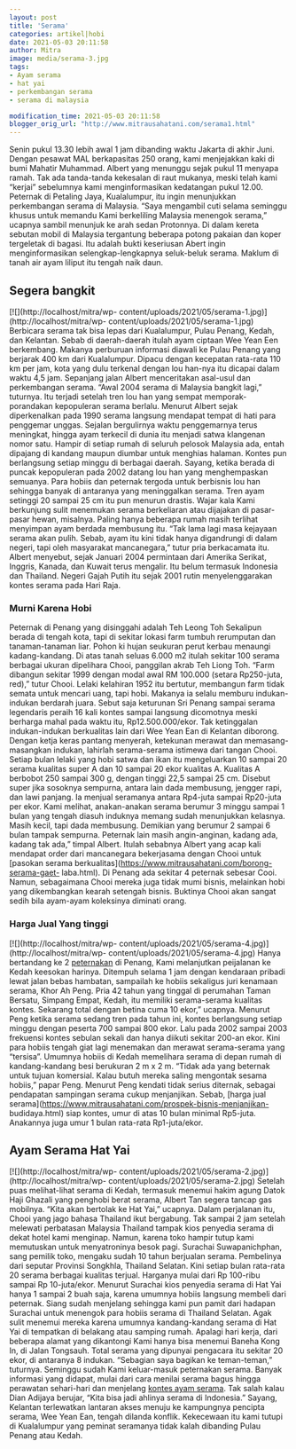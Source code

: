 ```yaml
---
layout: post
title: 'Serama'
categories: artikel|hobi
date: 2021-05-03 20:11:58
author: Mitra
image: media/serama-3.jpg
tags:
- Ayam serama
- hat yai
- perkembangan serama
- serama di malaysia

modification_time: 2021-05-03 20:11:58
blogger_orig_url: "http://www.mitrausahatani.com/serama1.html"
---
```


Senin pukul 13.30 lebih awal 1 jam dibanding waktu Jakarta di akhir Juni.
Dengan pesawat MAL berkapasitas 250 orang, kami menjejakkan kaki di bumi
Mahatir Muhammad. Albert yang menunggu sejak pukul 11 menyapa ramah. Tak ada
tanda-tanda kekesalan di raut mukanya, meski telah kami “kerjai” sebelumnya
kami menginformasikan kedatangan pukul 12.00. Peternak di Petaling Jaya,
Kualalumpur, itu ingin menunjukkan perkembangan serama di Malaysia. “Saya
mengambil cuti selama seminggu khusus untuk memandu Kami berkeliling Malaysia
menengok serama,” ucapnya sambil menunjuk ke arah sedan Protonnya. Di dalam
kereta sebutan mobil di Malaysia tergantung beberapa potong pakaian dan koper
tergeletak di bagasi. Itu adalah bukti keseriusan Abert ingin menginformasikan
selengkap-lengkapnya seluk-beluk serama. Maklum di tanah air ayam liliput itu
tengah naik daun.

## Segera bangkit

[![](http://localhost/mitra/wp-
content/uploads/2021/05/serama-1.jpg)](http://localhost/mitra/wp-
content/uploads/2021/05/serama-1.jpg) Berbicara serama tak bisa lepas dari
Kualalumpur, Pulau Penang, Kedah, dan Kelantan. Sebab di daerah-daerah itulah
ayam ciptaan Wee Yean Een berkembang. Makanya perburuan informasi diawali ke
Pulau Penang yang berjarak 400 km dari Kualalumpur. Dipacu dengan kecepatan
rata-rata 110 km per jam, kota yang dulu terkenal dengan lou han-nya itu
dicapai dalam waktu 4,5 jam. Sepanjang jalan Albert menceritakan asal-usul dan
perkembangan serama. “Awal 2004 serama di Malaysia bangkit lagi,” tuturnya.
Itu terjadi setelah tren lou han yang sempat memporak-porandakan kepopuleran
serama berlalu. Menurut Albert sejak diperkenalkan pada 1990 serama langsung
mendapat tempat di hati para penggemar unggas. Sejalan bergulirnya waktu
penggemarnya terus meningkat, hingga ayam terkecil di dunia itu menjadi satwa
klangenan nomor satu. Hampir di setiap rumah di seluruh pelosok Malaysia ada,
entah dipajang di kandang maupun diumbar untuk menghias halaman. Kontes pun
berlangsung setiap minggu di berbagai daerah. Sayang, ketika berada di puncak
kepopuleran pada 2002 datang lou han yang menghempaskan semuanya. Para hobiis
dan peternak tergoda untuk berbisnis lou han sehingga banyak di antaranya yang
meninggalkan serama. Tren ayam setinggi 20 sampai 25 cm itu pun menurun
drastis. Wajar kala Kami berkunjung sulit menemukan serama berkeliaran atau
dijajakan di pasar-pasar hewan, misalnya. Paling hanya beberapa rumah masih
terlihat menyimpan ayam berdada membusung itu. “Tak lama lagi masa kejayaan
serama akan pulih. Sebab, ayam itu kini tidak hanya digandrungi di dalam
negeri, tapi oleh masyarakat mancanegara,” tutur pria berkacamata itu. Albert
menyebut, sejak Januari 2004 permintaan dari Amerika Serikat, Inggris, Kanada,
dan Kuwait terus mengalir. Itu belum termasuk Indonesia dan Thailand. Negeri
Gajah Putih itu sejak 2001 rutin menyelenggarakan kontes serama pada Hari
Raja.

### Murni Karena Hobi

Peternak di Penang yang disinggahi adalah Teh Leong Toh Sekalipun berada di
tengah kota, tapi di sekitar lokasi farm tumbuh rerumputan dan tanaman-tanaman
liar. Pohon ki hujan seukuran perut kerbau menaungi kadang-kandang. Di atas
tanah seluas 6.000 m2 itulah sekitar 100 serama berbagai ukuran dipelihara
Chooi, panggilan akrab Teh Liong Toh. “Farm dibangun sekitar 1999 dengan modal
awal RM 100.000 (setara Rp250-juta, red),” tutur Chooi. Lelaki kelahiran 1952
itu bertutur, membangun farm tidak semata untuk mencari uang, tapi hobi.
Makanya ia selalu memburu indukan-indukan berdarah juara. Sebut saja keturunan
Sri Penang sampai serama legendaris peraih 16 kali kontes sampai langsung
dicomotnya meski berharga mahal pada waktu itu, Rp12.500.000/ekor. Tak
ketinggalan indukan-indukan berkualitas lain dari Wee Yean Ean di Kelantan
diborong. Dengan ketja keras pantang menyerah, ketekunan merawat dan memasang-
masangkan indukan, lahirlah serama-serama istimewa dari tangan Chooi. Setiap
bulan lelaki yang hobi satwa dan ikan itu mengeluarkan 10 sampai 20 serama
kualitas super A dan 10 sampai 20 ekor kualitas A. Kualitas A berbobot 250
sampai 300 g, dengan tinggi 22,5 sampai 25 cm. Disebut super jika sosoknya
sempurna, antara lain dada membusung, jengger rapi, dan lawi panjang. Ia
menjual seramanya antara Rp4-juta sampai Rp20-juta per ekor. Kami melihat,
anakan-anakan serama berumur 3 minggu sampai 1 bulan yang tengah diasuh
induknya memang sudah menunjukkan kelasnya. Masih kecil, tapi dada membusung.
Demikian yang berumur 2 sampai 6 bulan tampak sempurna. Peternak lain masih
angin-anginan, kadang ada, kadang tak ada,” timpal Albert. Itulah sebabnya
Albert yang acap kali mendapat order dari mancanegara bekerjasama dengan Chooi
untuk [pasokan serama berkualitas](https://www.mitrausahatani.com/borong-serama-gaet-
laba.html). Di Penang ada sekitar 4 peternak sebesar Cooi. Namun, sebagaimana
Chooi mereka juga tidak mumi bisnis, melainkan hobi yang dikembangkan kearah
setengah bisnis. Buktinya Chooi akan sangat sedih bila ayam-ayam koleksinya
diminati orang.

### Harga Jual Yang tinggi

[![](http://localhost/mitra/wp-
content/uploads/2021/05/serama-4.jpg)](http://localhost/mitra/wp-
content/uploads/2021/05/serama-4.jpg) Hanya bertandang ke 2
[peternakan](https://www.mitrausahatani.com/peternakan "peternakan") di Penang, Kami
melanjutkan peijalanan ke Kedah keesokan harinya. Ditempuh selama 1 jam dengan
kendaraan pribadi lewat jalan bebas hambatan, sampailah ke hobiis sekaligus
juri kenamaan serama, Khor Ah Peng. Pria 42 tahun yang tinggal di perumahan
Taman Bersatu, Simpang Empat, Kedah, itu memiliki serama-serama kualitas
kontes. Sekarang total dengan betina cuma 10 ekor,” ucapnya. Menurut Peng
ketika serama sedang tren pada tahun ini, kontes berlangsung setiap minggu
dengan peserta 700 sampai 800 ekor. Lalu pada 2002 sampai 2003 frekuensi
kontes sebulan sekali dan hanya diikuti sekitar 200-an ekor. Kini para hobiis
tengah giat lagi menemakan dan merawat serama-serama yang “tersisa”. Umumnya
hobiis di Kedah memelihara serama di depan rumah di kandang-kandang besi
berukuran 2 m x 2 m. “Tidak ada yang beternak untuk tujuan komersial. Kalau
butuh mereka saling mengontak sesama hobiis,” papar Peng. Menurut Peng kendati
tidak serius diternak, sebagai pendapatan sampingan serama cukup menjanjikan.
Sebab, [harga jual serama](https://www.mitrausahatani.com/prospek-bisnis-menjanjikan-
budidaya.html) siap kontes, umur di atas 10 bulan minimal Rp5-juta. Anakannya
juga umur 1 bulan rata-rata Rp1-juta/ekor.

## Ayam Serama Hat Yai

[![](http://localhost/mitra/wp-
content/uploads/2021/05/serama-2.jpg)](http://localhost/mitra/wp-
content/uploads/2021/05/serama-2.jpg) Setelah puas melihat-lihat serama di
Kedah, termasuk menemui hakim agung Datok Haji Ghazali yang penghobi berat
serama, Albert Tan segera tancap gas mobilnya. “Kita akan bertolak ke Hat
Yai,” ucapnya. Dalam perjalanan itu, Chooi yang jago bahasa Thailand ikut
bergabung. Tak sampai 2 jam setelah melewati perbatasan Malaysia Thailand
tampak kios penyedia serama di dekat hotel kami menginap. Namun, karena toko
hampir tutup kami memutuskan untuk menyatroninya besok pagi. Surachai
Suwapanichphan, sang pemilik toko, mengaku sudah 10 tahun berjualan serama.
Pembelinya dari seputar Provinsi Songkhla, Thailand Selatan. Kini setiap bulan
rata-rata 20 serama berbagai kualitas terjual. Harganya mulai dari Rp 100-ribu
sampai Rp 10-juta/ekor. Menurut Surachai kios penyedia serama di Hat Yai hanya
1 sampai 2 buah saja, karena umumnya hobiis langsung membeli dari peternak.
Siang sudah menjelang sehingga kami pun pamit dari hadapan Surachai untuk
menengok para hobiis serama di Thailand Selatan. Agak sulit menemui mereka
karena umumnya kandang-kandang serama di Hat Yai di tempatkan di belakang atau
samping rumah. Apalagi hari kerja, dari beberapa alamat yang dikantongi Kami
hanya bisa menemui Baneha Kong In, di Jalan Tongsauh. Total serama yang
dipunyai pengacara itu sekitar 20 ekor, di antaranya 8 indukan. “Sebagian saya
bagikan ke teman-teman,” tuturnya. Seminggu sudah Kami keluar-masuk peternakan
serama. Banyak informasi yang didapat, mulai dari cara menilai serama bagus
hingga perawatan sehari-hari dan menjelang [kontes ayam
serama](https://www.mitrausahatani.com/kontes-perdana-serama-terujinya-sang.html). Tak
salah kalau Dian Adijaya berujar, “Kita bisa jadi ahlinya serama di
Indonesia.” Sayang, Kelantan terlewatkan lantaran akses menuju ke kampungnya
pencipta serama, Wee Yean Ean, tengah dilanda konflik. Kekecewaan itu kami
tutupi di Kualalumpur yang peminat seramanya tidak kalah dibanding Pulau
Penang atau Kedah.


